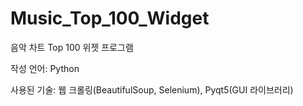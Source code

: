 # Music_Top_100_Widget
음악 차트 Top 100 위젯 프로그램

작성 언어: Python

사용된 기술: 웹 크롤링(BeautifulSoup, Selenium), Pyqt5(GUI 라이브러리)
